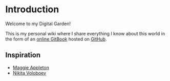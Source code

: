 # Introduction

Welcome to my Digital Garden!

This is my personal wiki where I share everything I know about this world in the form of an [online GitBook](https://wiki.alexhe.io/) hosted on [GitHub](https://github.com/ioalex/garden).

## Inspiration

* [Maggie Appleton](https://maggieappleton.com/garden)
* [Nikita Voloboev](https://wiki.nikitavoloboev.xyz/)

